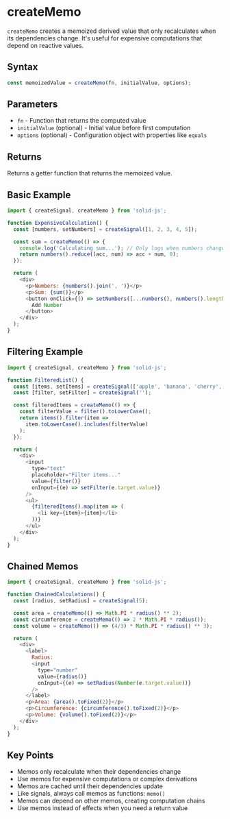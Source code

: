 # createMemo

`createMemo` creates a memoized derived value that only recalculates when its dependencies change. It's useful for expensive computations that depend on reactive values.

## Syntax

```javascript
const memoizedValue = createMemo(fn, initialValue, options);
```

## Parameters

- `fn` - Function that returns the computed value
- `initialValue` (optional) - Initial value before first computation
- `options` (optional) - Configuration object with properties like `equals`

## Returns

Returns a getter function that returns the memoized value.

## Basic Example

```javascript
import { createSignal, createMemo } from 'solid-js';

function ExpensiveCalculation() {
  const [numbers, setNumbers] = createSignal([1, 2, 3, 4, 5]);

  const sum = createMemo(() => {
    console.log('Calculating sum...'); // Only logs when numbers change
    return numbers().reduce((acc, num) => acc + num, 0);
  });

  return (
    <div>
      <p>Numbers: {numbers().join(', ')}</p>
      <p>Sum: {sum()}</p>
      <button onClick={() => setNumbers([...numbers(), numbers().length + 1])}>
        Add Number
      </button>
    </div>
  );
}
```

## Filtering Example

```javascript
import { createSignal, createMemo } from 'solid-js';

function FilteredList() {
  const [items, setItems] = createSignal(['apple', 'banana', 'cherry', 'date']);
  const [filter, setFilter] = createSignal('');

  const filteredItems = createMemo(() => {
    const filterValue = filter().toLowerCase();
    return items().filter(item => 
      item.toLowerCase().includes(filterValue)
    );
  });

  return (
    <div>
      <input 
        type="text"
        placeholder="Filter items..."
        value={filter()}
        onInput={(e) => setFilter(e.target.value)}
      />
      <ul>
        {filteredItems().map(item => (
          <li key={item}>{item}</li>
        ))}
      </ul>
    </div>
  );
}
```

## Chained Memos

```javascript
import { createSignal, createMemo } from 'solid-js';

function ChainedCalculations() {
  const [radius, setRadius] = createSignal(5);

  const area = createMemo(() => Math.PI * radius() ** 2);
  const circumference = createMemo(() => 2 * Math.PI * radius());
  const volume = createMemo(() => (4/3) * Math.PI * radius() ** 3);

  return (
    <div>
      <label>
        Radius: 
        <input 
          type="number" 
          value={radius()} 
          onInput={(e) => setRadius(Number(e.target.value))}
        />
      </label>
      <p>Area: {area().toFixed(2)}</p>
      <p>Circumference: {circumference().toFixed(2)}</p>
      <p>Volume: {volume().toFixed(2)}</p>
    </div>
  );
}
```

## Key Points

- Memos only recalculate when their dependencies change
- Use memos for expensive computations or complex derivations
- Memos are cached until their dependencies update
- Like signals, always call memos as functions: `memo()`
- Memos can depend on other memos, creating computation chains
- Use memos instead of effects when you need a return value
